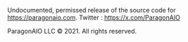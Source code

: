 Undocumented, permissed release of the source code for https://paragonaio.com.
Twitter : https://x.com/ParagonAIO

ParagonAIO LLC © 2021. All rights reserved.

